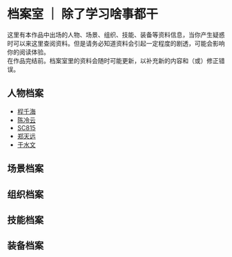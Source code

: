 # 档案室 ｜ 除了学习啥事都干
这里有本作品中出场的人物、场景、组织、技能、装备等资料信息，当你产生疑惑时可以来这里查阅资料。但是请务必知道资料会引起一定程度的剧透，可能会影响你的阅读体验。  
在作品完结前。档案室里的资料会随时可能更新，以补充新的内容和（或）修正错误。

## 人物档案
- [程千海](chengqianhai.html)
- [陈冷云](chenlengyun.html)
- [SC815](sc815.html)
- [郑天远](zhengtianyuan.html)
- [于水文](yushuiwen.html)

## 场景档案

## 组织档案

## 技能档案

## 装备档案
